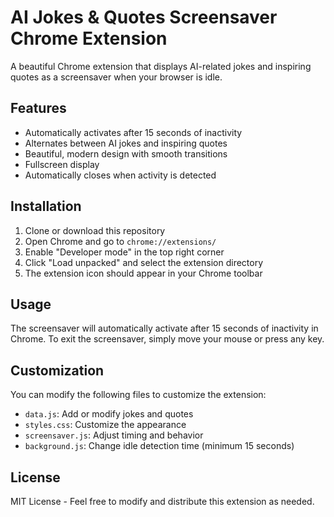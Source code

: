 # AI Jokes & Quotes Screensaver Chrome Extension

A beautiful Chrome extension that displays AI-related jokes and inspiring quotes as a screensaver when your browser is idle.

## Features

- Automatically activates after 15 seconds of inactivity
- Alternates between AI jokes and inspiring quotes
- Beautiful, modern design with smooth transitions
- Fullscreen display
- Automatically closes when activity is detected

## Installation

1. Clone or download this repository
2. Open Chrome and go to `chrome://extensions/`
3. Enable "Developer mode" in the top right corner
4. Click "Load unpacked" and select the extension directory
5. The extension icon should appear in your Chrome toolbar

## Usage

The screensaver will automatically activate after 15 seconds of inactivity in Chrome. To exit the screensaver, simply move your mouse or press any key.

## Customization

You can modify the following files to customize the extension:
- `data.js`: Add or modify jokes and quotes
- `styles.css`: Customize the appearance
- `screensaver.js`: Adjust timing and behavior
- `background.js`: Change idle detection time (minimum 15 seconds)

## License

MIT License - Feel free to modify and distribute this extension as needed. 